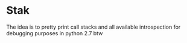 # Stak
The idea is to pretty print call stacks and all available introspection for debugging purposes in python 2.7 btw
